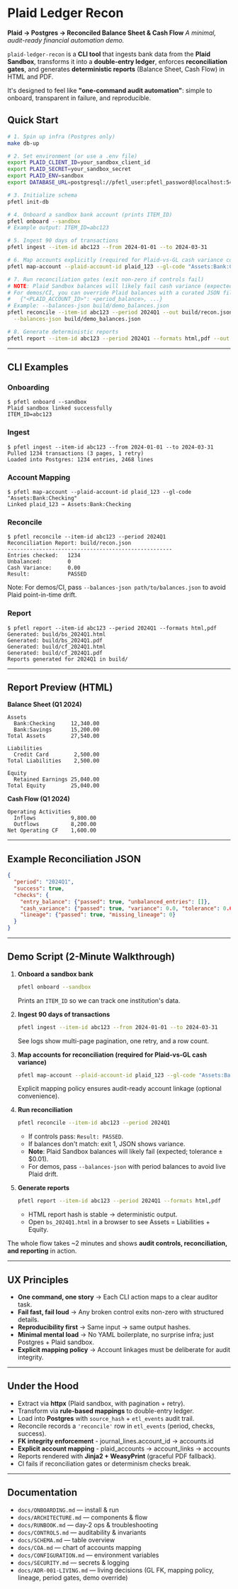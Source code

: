 # Plaid Ledger Recon

**Plaid → Postgres → Reconciled Balance Sheet & Cash Flow**
*A minimal, audit-ready financial automation demo.*

`plaid-ledger-recon` is a **CLI tool** that ingests bank data from the **Plaid Sandbox**, transforms it into a **double-entry ledger**, enforces **reconciliation gates**, and generates **deterministic reports** (Balance Sheet, Cash Flow) in HTML and PDF.

It's designed to feel like **"one-command audit automation"**: simple to onboard, transparent in failure, and reproducible.

## Quick Start

```bash
# 1. Spin up infra (Postgres only)
make db-up

# 2. Set environment (or use a .env file)
export PLAID_CLIENT_ID=your_sandbox_client_id
export PLAID_SECRET=your_sandbox_secret
export PLAID_ENV=sandbox
export DATABASE_URL=postgresql://pfetl_user:pfetl_password@localhost:5432/pfetl

# 3. Initialize schema
pfetl init-db

# 4. Onboard a sandbox bank account (prints ITEM_ID)
pfetl onboard --sandbox
# Example output: ITEM_ID=abc123

# 5. Ingest 90 days of transactions
pfetl ingest --item-id abc123 --from 2024-01-01 --to 2024-03-31

# 6. Map accounts explicitly (required for Plaid-vs-GL cash variance comparison)
pfetl map-account --plaid-account-id plaid_123 --gl-code "Assets:Bank:Checking"

# 7. Run reconciliation gates (exit non-zero if controls fail)
# NOTE: Plaid Sandbox balances will likely fail cash variance (expected; tolerance ±$0.01)
# For demos/CI, you can override Plaid balances with a curated JSON file:
#   {"<PLAID_ACCOUNT_ID>": <period_balance>, ...}
# Example: --balances-json build/demo_balances.json
pfetl reconcile --item-id abc123 --period 2024Q1 --out build/recon.json \
  --balances-json build/demo_balances.json

# 8. Generate deterministic reports
pfetl report --item-id abc123 --period 2024Q1 --formats html,pdf --out build/
```

---

## CLI Examples

### Onboarding

```
$ pfetl onboard --sandbox
Plaid sandbox linked successfully
ITEM_ID=abc123
```

### Ingest

```
$ pfetl ingest --item-id abc123 --from 2024-01-01 --to 2024-03-31
Pulled 1234 transactions (3 pages, 1 retry)
Loaded into Postgres: 1234 entries, 2468 lines
```

### Account Mapping

```
$ pfetl map-account --plaid-account-id plaid_123 --gl-code "Assets:Bank:Checking"
Linked plaid_123 → Assets:Bank:Checking
```

### Reconcile

```
$ pfetl reconcile --item-id abc123 --period 2024Q1
Reconciliation Report: build/recon.json
----------------------------------------------------
Entries checked:   1234
Unbalanced:        0
Cash Variance:     0.00
Result:            PASSED
```

Note: For demos/CI, pass `--balances-json path/to/balances.json` to avoid Plaid point-in-time drift.

### Report

```
$ pfetl report --item-id abc123 --period 2024Q1 --formats html,pdf
Generated: build/bs_2024Q1.html
Generated: build/bs_2024Q1.pdf
Generated: build/cf_2024Q1.html
Generated: build/cf_2024Q1.pdf
Reports generated for 2024Q1 in build/
```

---

## Report Preview (HTML)

**Balance Sheet (Q1 2024)**

```
Assets
  Bank:Checking     12,340.00
  Bank:Savings      15,200.00
Total Assets        27,540.00

Liabilities
  Credit Card        2,500.00
Total Liabilities    2,500.00

Equity
  Retained Earnings 25,040.00
Total Equity        25,040.00
```

**Cash Flow (Q1 2024)**

```
Operating Activities
  Inflows           9,800.00
  Outflows          8,200.00
Net Operating CF    1,600.00
```

---

## Example Reconciliation JSON

```json
{
  "period": "2024Q1",
  "success": true,
  "checks": {
    "entry_balance": {"passed": true, "unbalanced_entries": []},
    "cash_variance": {"passed": true, "variance": 0.0, "tolerance": 0.01},
    "lineage": {"passed": true, "missing_lineage": 0}
  }
}
```

---

## Demo Script (2-Minute Walkthrough)

1. **Onboard a sandbox bank**

   ```bash
   pfetl onboard --sandbox
   ```

   Prints an `ITEM_ID` so we can track one institution's data.

2. **Ingest 90 days of transactions**

   ```bash
   pfetl ingest --item-id abc123 --from 2024-01-01 --to 2024-03-31
   ```

   See logs show multi-page pagination, one retry, and a row count.

3. **Map accounts for reconciliation (required for Plaid-vs-GL cash variance)**

   ```bash
   pfetl map-account --plaid-account-id plaid_123 --gl-code "Assets:Bank:Checking"
   ```

   Explicit mapping policy ensures audit-ready account linkage (optional convenience).

4. **Run reconciliation**

   ```bash
   pfetl reconcile --item-id abc123 --period 2024Q1
   ```

   - If controls pass: `Result: PASSED`.
   - If balances don't match: exit 1, JSON shows variance.
   - **Note**: Plaid Sandbox balances will likely fail (expected; tolerance ±$0.01).
   - For demos, pass `--balances-json` with period balances to avoid live Plaid drift.

5. **Generate reports**

   ```bash
   pfetl report --item-id abc123 --period 2024Q1 --formats html,pdf
   ```

   - HTML report hash is stable → deterministic output.
   - Open `bs_2024Q1.html` in a browser to see Assets = Liabilities + Equity.

The whole flow takes ~2 minutes and shows **audit controls, reconciliation, and reporting** in action.

---

## UX Principles

* **One command, one story** → Each CLI action maps to a clear auditor task.
* **Fail fast, fail loud** → Any broken control exits non-zero with structured details.
* **Reproducibility first** → Same input → same output hashes.
* **Minimal mental load** → No YAML boilerplate, no surprise infra; just Postgres + Plaid sandbox.
* **Explicit mapping policy** → Account linkages must be deliberate for audit integrity.

---

## Under the Hood

* Extract via **httpx** (Plaid sandbox, with pagination + retry).
* Transform via **rule-based mappings** to double-entry ledger.
* Load into **Postgres** with `source_hash` + `etl_events` audit trail.
* Reconcile records a `'reconcile'` row in `etl_events` (period, checks, success).
* **FK integrity enforcement** - journal_lines.account_id → accounts.id
* **Explicit account mapping** - plaid_accounts → account_links → accounts
* Reports rendered with **Jinja2 + WeasyPrint** (graceful PDF fallback).
* CI fails if reconciliation gates or determinism checks break.

---

## Documentation

* `docs/ONBOARDING.md` — install & run
* `docs/ARCHITECTURE.md` — components & flow
* `docs/RUNBOOK.md` — day-2 ops & troubleshooting
* `docs/CONTROLS.md` — auditability & invariants
* `docs/SCHEMA.md` — table overview
* `docs/COA.md` — chart of accounts mapping
* `docs/CONFIGURATION.md` — environment variables
* `docs/SECURITY.md` — secrets & logging
* `docs/ADR-001-LIVING.md` — living decisions (GL FK, mapping policy, lineage, period gates, demo override)
